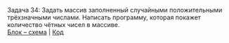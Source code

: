 Задача 34: Задать массив заполненный случайными положительными трёхзначными числами. Напиcать программу, которая покажет количество чётных чисел в массиве.  
[Блок – схема](alg.drawio.png) | [Код](Program.cs)